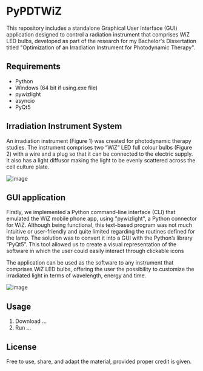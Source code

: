 # PyPDTWiZ
This repository includes a standalone Graphical User Interface (GUI) application designed to control a radiation instrument that comprises WiZ LED bulbs, developed as part of the research for my Bachelor's Dissertation titled "Optimization of an Irradiation Instrument for Photodynamic Therapy".

## Requirements
- Python
- Windows (64 bit if using.exe file)
- pywizlight
- asyncio
- PyQt5

## Irradiation Instrument System
An irradiation instrument (Figure 1) was created for photodynamic therapy studies. The instrument comprises two “WiZ” LED full colour bulbs (Figure 2) with a wire and a plug so that it can be connected to the electric supply. It also has a light diffusor making the light to be evenly scattered across  the cell culture plate.

![image](https://github.com/user-attachments/assets/3eee8e58-0e5a-485c-88e3-7c81ca58dde6,https://github.com/user-attachments/assets/dcbf445b-4aef-4c54-af02-c9236294bc36)


## GUI application
Firstly, we implemented a Python command-line interface (CLI) that emulated the WiZ mobile phone app, using "pywizlight", a Python connector for WiZ. Although being functional, this text-based program was not much intuitive or user-friendly and quite limited regarding the routines defined for the lamp. The solution was to convert it into a GUI with the Python’s library “PyQt5”. This tool allowed us to create a visual representation of the software in which the user could easily interact through clickable icons 


The application can be used as the software to any instrument that comprises WiZ LED bulbs, offering the user the possibility to customize the irradiated light in terms of wavelength, energy and time.


![image](https://github.com/user-attachments/assets/4acac1c7-e6f0-488c-b2f8-c03aa0895517)


## Usage
1. Download ...
2. Run ...

## License
Free to use, share, and adapt the material, provided proper credit is given.
